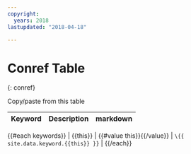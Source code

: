 ```yaml
---
copyright:
  years: 2018
lastupdated: "2018-04-18"

---
```


# Conref Table
{: conref}

Copy/paste from this table

| Keyword | Description | markdown |
| ------- | ----------- | -------- |
{{#each keywords}}
| {{this}} | {{#value this}}{{/value}} | `\{{ site.data.keyword.{{this}} }}` |
{{/each}}
